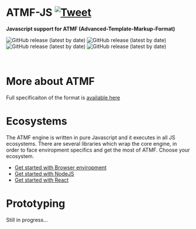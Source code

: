 # ATMF-JS [![Tweet](https://img.shields.io/twitter/url/http/shields.io.svg?style=social)](https://twitter.com/intent/tweet?text=Build%20complex%20localized%20%23Javascript%20web%20solutions%20with%20%23ATMF%0A%0A&url=https://github.com/skito/ATMF-JS)

__Javascript support for ATMF (Advanced-Template-Markup-Format)__

![GitHub release (latest by date)](https://img.shields.io/badge/Ecosystems-gray)
![GitHub release (latest by date)](https://img.shields.io/badge/Browser-yellow)
![GitHub release (latest by date)](https://img.shields.io/badge/NodeJS-green)
![GitHub release (latest by date)](https://img.shields.io/badge/React-blue)

&nbsp;
 
# More about ATMF
Full specificaiton of the format is [available here](https://github.com/skito/ATMF)

# Ecosystems
The ATMF engine is written in pure Javascript and it executes in all JS ecosystems. There are several libraries which wrap the core engine, in order to face enviropment specifics and get the most of ATMF. Choose your ecosystem.

- [Get started with Browser enviropment](https://github.com/skito/ATMF-JS/blob/main/README-BROWSER.md)
- [Get started with NodeJS](https://github.com/skito/ATMF-JS/blob/main/README-NODEJS.md)
- [Get started with React](https://github.com/skito/ATMF-JS/blob/main/README-REACT.md)

# Prototyping
Still in progress...
